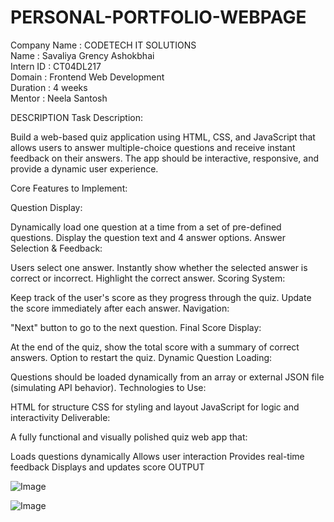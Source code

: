# PERSONAL-PORTFOLIO-WEBPAGE

Company Name  : CODETECH IT SOLUTIONS              
Name          : Savaliya Grency Ashokbhai          
Intern ID     : CT04DL217                          
Domain        : Frontend Web Development           
Duration      : 4 weeks                            
Mentor        : Neela Santosh         

DESCRIPTION
Task Description:

Build a web-based quiz application using HTML, CSS, and JavaScript that allows users to answer multiple-choice questions and receive instant feedback on their answers. The app should be interactive, responsive, and provide a dynamic user experience.

Core Features to Implement:

Question Display:

Dynamically load one question at a time from a set of pre-defined questions.
Display the question text and 4 answer options.
Answer Selection & Feedback:

Users select one answer.
Instantly show whether the selected answer is correct or incorrect.
Highlight the correct answer.
Scoring System:

Keep track of the user's score as they progress through the quiz.
Update the score immediately after each answer.
Navigation:

"Next" button to go to the next question.
Final Score Display:

At the end of the quiz, show the total score with a summary of correct answers.
Option to restart the quiz.
Dynamic Question Loading:

Questions should be loaded dynamically from an array or external JSON file (simulating API behavior).
Technologies to Use:

HTML for structure
CSS for styling and layout
JavaScript for logic and interactivity
Deliverable:

A fully functional and visually polished quiz web app that:

Loads questions dynamically
Allows user interaction
Provides real-time feedback
Displays and updates score
OUTPUT



![Image](https://github.com/user-attachments/assets/e20fef45-e9cc-4e1d-b241-cbc2eed5150b)

![Image](https://github.com/user-attachments/assets/f22a29cf-7696-4064-8eaf-a00e4b21a2f0)
